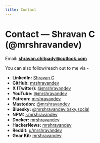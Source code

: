 ```yaml
---
title: Contact 
---
```


# Contact — Shravan C (@mrshravandev)

Email: **shravan.chitpady@outlook.com**

You can also follow/reach out to me via - 

* **LinkedIn:** [Shravan C](https://www.linkedin.com/in/shravanchitpady) 
* **GitHub:** [mrshravandev](https://github.com/mrshravandev) 
* **X (Twitter):** [@mrshravandev](https://x.com/mrshravandev)
* **YouTube:** [@mrshravandev](https://www.youtube.com/@mrshravandev)
* **Patreon:** [mrshravandev](https://patreon.com/mrshravandev)
* **Mastodon:** [@mrshravandev](https://mastodon.social/@mrshravandev)
* **Bluesky:** [@mrshravandev.bsky.social](https://bsky.app/profile/mrshravandev.bsky.social)
* **NPM:** [~mrshravandev](https://www.npmjs.com/~mrshravandev)
* **Docker:** [mrshravandev](https://hub.docker.com/u/mrshravandev)
* **HackerNews:** [mrshravandev](https://news.ycombinator.com/user?id=mrshravandev)
* **Reddit:** [u/mrshravandev](https://www.reddit.com/user/mrshravandev)
* **Gear Kit:** [mrshravandev](https://kit.co/mrshravandev)
